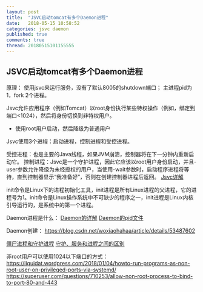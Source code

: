 ```yaml
---
layout: post
title:  "JSVC启动tomcat有多个Daemon进程"
date:   2018-05-15 10:58:52
categories: jsvc daemon
published: true
comments: true
thread: 20180515101155555
---
```

JSVC启动tomcat有多个Daemon进程
---


原理：
使用jsvc来运行服务，没有了默认8005的shutdown端口；
主进程pid为1，fork 2个进程。

Jsvc允许应用程序（例如Tomcat）以root身份执行某些特权操作（例如，绑定到端口<1024），然后将身份切换到非特权用户。
  - 使用root用户启动，然后降级为普通用户

Jsvc使用3个进程：启动进程，控制进程和受控进程。

受控进程：也是主要的Java线程，如果JVM崩溃，控制器将在下一分钟内重新启动它。
控制进程：Jsvc是一个守护进程，因此它应该以root用户身份启动，并且-user参数允许降级为未经授权的用户，当使用-wait参数时，启动程序进程将等待，直到控制器显示“我准备好”，否则在创建控制器进程后返回。
[Jsvc详解](http://commons.apache.org/proper/commons-daemon/jsvc.html)


init命令是Linux下的进程初始化工具，init进程是所有Linux进程的父进程，它的进程号为1。init命令是Linux操作系统中不可缺少的程序之一，init进程是Linux内核引导运行的，是系统中的第一个进程。


Daemon进程是什么：
[Daemon的详解](https://blog.csdn.net/woxiaohahaa/article/details/53487602)
[Daemon的pid文件](http://dram.me/blog/2010/08/14/pidfile-in-daemon.html)

Daemon创建：
https://blog.csdn.net/woxiaohahaa/article/details/53487602



[僵尸进程和守护进程](http://www.cnblogs.com/xiaoyixy/archive/2006/02/11/328798.html)
[守护、服务和进程之间的区别](https://askubuntu.com/questions/192058/what-is-technical-difference-between-daemon-service-and-process)


非root用户可以使用1024以下端口的方式：
https://liquidat.wordpress.com/2018/01/04/howto-run-programs-as-non-root-user-on-privileged-ports-via-systemd/
https://superuser.com/questions/710253/allow-non-root-process-to-bind-to-port-80-and-443
